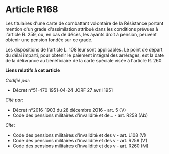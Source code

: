 # Article R168

Les titulaires d'une carte de combattant volontaire de la Résistance portant mention d'un grade d'assimilation attribué dans
les conditions prévues à l'article R. 259, ou, en cas de décès, les ayants droit à pension, peuvent obtenir une pension
fondée sur ce grade.

Les dispositions de l'article L. 108 leur sont applicables. Le point de départ du délai imparti, pour obtenir le paiement
intégral des arrérages, est la date de la délivrance au bénéficiaire de la carte spéciale visée à l'article R. 260.

**Liens relatifs à cet article**

_Codifié par_:

  - Décret n°51-470 1951-04-24 JORF 27 avril 1951

_Cité par_:

  - Décret n°2016-1903 du 28 décembre 2016 - art. 5 (V)
  - Code des pensions militaires d'invalidité et de... - art. R258 (Ab)

_Cite_:

  - Code des pensions militaires d'invalidité et des v - art. L108 (V)
  - Code des pensions militaires d'invalidité et des v - art. R259 (V)
  - Code des pensions militaires d'invalidité et des v - art. R260 (M)

